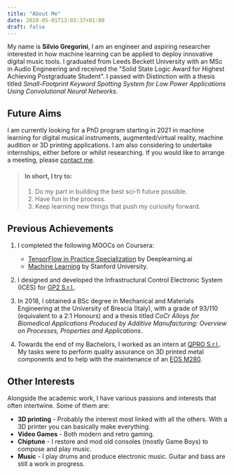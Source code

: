 ```yaml
---
title: "About Me"
date: 2020-05-01T13:03:37+01:00
draft: false
---
```


My name is **Silvio Gregorini**, I am an engineer and aspiring researcher interested in how machine learning can be applied to deploy innovative digital music tools. I graduated from Leeds Beckett University with an MSc in Audio Engineering and received the "Solid State Logic Award for Highest Achieving Postgraduate Student". I passed with Distinction with a thesis titled *Small-Footprint Keyword Spotting System for Low Power Applications Using Convolutional Neural Networks*.

## Future Aims

I am currently looking for a PhD program starting in 2021 in machine learning for digital musical instruments, augmented/virtual reality, machine audition or 3D printing applications. I am also considering to undertake internships, either before or whilst researching.
If you would like to arrange a meeting, please [contact me](mailto:silvio.gregorini@outlook.com).

> #### In short, I try to:
> 1. Do my part in building the best sci-fi future possible.  
> 2. Have fun in the process.
> 3. Keep learning new things that push my curiosity forward.

## Previous Achievements

1. I completed the following MOOCs on Coursera:
	- [TensorFlow in Practice Specialization](https://coursera.org/share/d7622e4151c541ad2476837b524214d5) by Deeplearning.ai
	- [Machine Learning](https://coursera.org/share/afdf9bb56bce7d9c91a3a90d8382a69d) by Stanford University.

2. I designed and developed the Infrastructural Control Electronic System (ICES) for [GP2 S.r.l.](https://www.gp2.info/).

3. In 2018, I obtained a BSc degree in Mechanical and Materials Engineering at the University of Brescia (Italy), with a grade of 93/110 (equivalent to a 2:1 Honours) and a thesis titled *CoCr Alloys for Biomedical Applications Produced by Additive Manufacturing: Overview on Processes, Properties and Applications*.

4. Towards the end of my Bachelors, I worked as an intern at [QPRO S.r.l.](https://www.qpro.it/). My tasks were to perform quality assurance on 3D printed metal components and to help with the maintenance of an [EOS M280](https://www.eos.info/en/additive-manufacturing/3d-printing-metal).

## Other Interests

Alongside the academic work, I have various passions and interests that often intertwine. Some of them are:
- __3D printing__ - Probably the interest most linked with all the others. With a 3D printer you can basically make everything.
- __Video Games__ - Both modern and retro gaming.
- __Chiptune__ - I restore and mod old consoles (mostly Game Boys) to compose and play music.
- __Music__ - I play drums and produce electronic music. Guitar and bass are still a work in progress.
